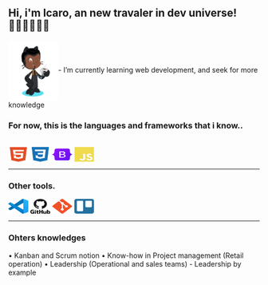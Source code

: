 ## Hi, i'm Icaro, an new travaler in dev universe! 👨🏿‍🚀👨🏿‍💻

<img align="center" alt="icaro-octocat" height="120" width="100" src="https://github.com/FlightofIcarus/FlightofIcarus/blob/main/octocat-1676324115584.png">- I’m currently learning web development, and seek for more knowledge

### For now, this is the languages and frameworks that i know..

<div style="display: inline_block"><br>
  <img align="center" alt="icaro-html5" height="30" width="40" src="https://raw.githubusercontent.com/devicons/devicon/master/icons/html5/html5-plain.svg">
  <img align="center" alt="icaro-css3" height="30" width="40" src="https://raw.githubusercontent.com/devicons/devicon/master/icons/css3/css3-plain.svg">
  <img align="center" alt="icaro-bootstrap" height="30" width="40" src="https://raw.githubusercontent.com/devicons/devicon/master/icons/bootstrap/bootstrap-original.svg">
  <img align="center" alt="icaro-js" height="30" width="40" src="https://raw.githubusercontent.com/devicons/devicon/master/icons/javascript/javascript-plain.svg">
  <hr>
  
### Other tools.
  
<img align="center" alt="icaro-vscode" height="30" width="40" src="https://raw.githubusercontent.com/devicons/devicon/1119b9f84c0290e0f0b38982099a2bd027a48bf1/icons/vscode/vscode-original.svg">
  <img align="center" alt="icaro-github" height="30" width="40" src="https://raw.githubusercontent.com/devicons/devicon/1119b9f84c0290e0f0b38982099a2bd027a48bf1/icons/github/github-original-wordmark.svg">
 <img align="center" alt="icaro-git" height="30" width="40" src="https://raw.githubusercontent.com/devicons/devicon/1119b9f84c0290e0f0b38982099a2bd027a48bf1/icons/git/git-plain.svg">
  <img align="center" alt="icaro-git" height="30" width="40" src="https://raw.githubusercontent.com/devicons/devicon/1119b9f84c0290e0f0b38982099a2bd027a48bf1/icons/trello/trello-plain.svg">
   <hr>
  
### Ohters knowledges
  
  • Kanban and Scrum notion
  • Know-how in Project management (Retail operation)
  • Leadership (Operational and sales teams) - Leadership by example
